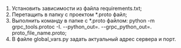 1. Установить зависимости из файла requirements.txt;
2. Перетащить в папку с проектом *.proto файл;
3. Выполнить команду в папке с *.proto файлом:   python -m grpc_tools.protoc -I. --python_out=. --grpc_python_out=. proto_file_name.proto;
4. В файле global_vars.py задать актуальный адрес сервера и порт.
